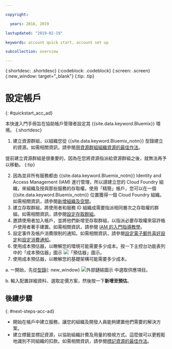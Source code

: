 ```yaml
---

copyright:

  years: 2018, 2019

lastupdated: "2019-02-19"

keywords: account quick start, account set up

subcollection: overview

---
```


{:shortdesc: .shortdesc}
{:codeblock: .codeblock}
{:screen: .screen}
{:new_window: target="_blank"}
{:tip: .tip}

# 設定帳戶
{: #quickstart_acc_ad}

本快速入門手冊旨在協助帳戶管理者設定其 {{site.data.keyword.Bluemix}} 環境。
{:shortdesc}

1. 建立資源群組，以組織您從 {{site.data.keyword.Bluemix_notm}} 型錄建立的資源。如需相關資訊，請參閱[用資源群組組織資源的最佳作法](/docs/resources?topic=resources-bp_resourcegroups)。

  提前建立資源群組是很重要的，因為在您將資源指派給資源群組之後，就無法再予以移動。
  {:tip}
  
2. 因為並非所有服務都由 {{site.data.keyword.Bluemix_notm}} Identity and Access Management (IAM) 進行管理，所以請建立您的 Cloud Foundry 組織，來組織及授與那些服務的存取權。使用「精簡」帳戶，您可以在一個 {{site.data.keyword.Bluemix_notm}} 位置獲得一個 Cloud Foundry 組織。如需相關資訊，請參閱[新增組織及空間](/docs/account?topic=account-orgsspacesusers)。 
3. 建立存取群組，將使用者和服務 ID 組織成需要指派相同層次之存取權的群組。如需相關資訊，請參閱[設定存取群組](/docs/iam?topic=iam-groups)。
4. 邀請使用者加入帳戶，並將他們新增至存取群組，以指派必要存取權來容許帳戶使用者著手建置。如需相關資訊，請參閱 [IAM 的入門指導教學](/docs/iam?topic=iam-getstarted)。
5. 設定事件及帳戶消費限制的通知。如需相關資訊，請參閱[設定電子郵件喜好設定](/docs/account?topic=account-email-prefs)和[設定消費通知](/docs/billing-usage?topic=billing-usage-spending)。 
6. 使用成本預估器，以瞭解您的環境可能需要多少成本。按一下主控台功能表列中的「成本預估器」圖示 ![「預估器」圖示](../icons/Estimator.svg)。 
7. 使用成本預估器，以瞭解您的基礎架構可能需要多少成本。 
  
  a. 一開始，先從[型錄](https://cloud.ibm.com/catalog){: new_window} ![外部鏈結圖示](../icons/launch-glyph.svg) 中選取供應項目。 
  
  b. 輸入配置詳細資料、選取定價方案，然後按一下**新增至預估**。

## 後續步驟
{: #next-steps-acc-ad}

* 開始在帳戶中建立服務，讓您的組織及開發人員能夠建置他們需要的解決方案。  
* 建立標籤並標記資源，以協助組織計費及用量的檢視方式。這麼做可以更輕鬆地識別不同組織的扣款。如需相關資訊，請參閱[標記資源的最佳作法](/docs/account?topic=account-account_setup#tags)。 

